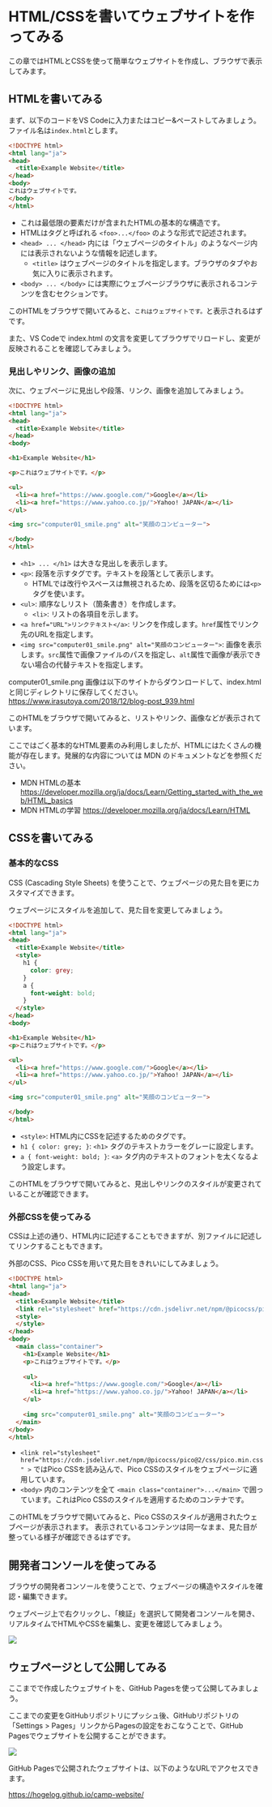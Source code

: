 # HTML/CSSを書いてウェブサイトを作ってみる
この章ではHTMLとCSSを使って簡単なウェブサイトを作成し、ブラウザで表示してみます。

## HTMLを書いてみる

まず、以下のコードをVS Codeに入力またはコピー&ペーストしてみましょう。ファイル名は`index.html`とします。

```html
<!DOCTYPE html>
<html lang="ja">
<head>
  <title>Example Website</title>
</head>
<body>
これはウェブサイトです。
</body>
</html>
```

- これは最低限の要素だけが含まれたHTMLの基本的な構造です。
- HTMLはタグと呼ばれる `<foo>...</foo>` のような形式で記述されます。
- `<head> ... </head>` 内には「ウェブページのタイトル」のようなページ内には表示されないような情報を記述します。
  - `<title>` はウェブページのタイトルを指定します。ブラウザのタブやお気に入りに表示されます。
- `<body> ... </body>` には実際にウェブページブラウザに表示されるコンテンツを含むセクションです。

このHTMLをブラウザで開いてみると、`これはウェブサイトです。`と表示されるはずです。

また、VS Codeで index.html の文言を変更してブラウザでリロードし、変更が反映されることを確認してみましょう。

### 見出しやリンク、画像の追加

次に、ウェブページに見出しや段落、リンク、画像を追加してみましょう。

```html
<!DOCTYPE html>
<html lang="ja">
<head>
  <title>Example Website</title>
</head>
<body>

<h1>Example Website</h1>

<p>これはウェブサイトです。</p>

<ul>
  <li><a href="https://www.google.com/">Google</a></li>
  <li><a href="https://www.yahoo.co.jp/">Yahoo! JAPAN</a></li>
</ul>

<img src="computer01_smile.png" alt="笑顔のコンピューター">

</body>
</html>
```

- `<h1> ... </h1>` は大きな見出しを表示します。
- `<p>`: 段落を示すタグです。テキストを段落として表示します。
  - HTMLでは改行やスペースは無視されるため、段落を区切るためには`<p>`タグを使います。
- `<ul>`: 順序なしリスト（箇条書き）を作成します。
  - `<li>`: リストの各項目を示します。
- `<a href="URL">リンクテキスト</a>`: リンクを作成します。`href`属性でリンク先のURLを指定します。
- `<img src="computer01_smile.png" alt="笑顔のコンピューター">`: 画像を表示します。`src`属性で画像ファイルのパスを指定し、`alt`属性で画像が表示できない場合の代替テキストを指定します。

computer01_smile.png 画像は以下のサイトからダウンロードして、index.html と同じディレクトリに保存してください。
https://www.irasutoya.com/2018/12/blog-post_939.html

このHTMLをブラウザで開いてみると、リストやリンク、画像などが表示されています。

ここではごく基本的なHTML要素のみ利用しましたが、HTMLにはたくさんの機能が存在します。発展的な内容については MDN のドキュメントなどを参照ください。

- MDN HTMLの基本 <https://developer.mozilla.org/ja/docs/Learn/Getting_started_with_the_web/HTML_basics>
- MDN HTMLの学習 <https://developer.mozilla.org/ja/docs/Learn/HTML>

## CSSを書いてみる

### 基本的なCSS
CSS (Cascading Style Sheets) を使うことで、ウェブページの見た目を更にカスタマイズできます。

ウェブページにスタイルを追加して、見た目を変更してみましょう。

```html
<!DOCTYPE html>
<html lang="ja">
<head>
  <title>Example Website</title>
  <style>
    h1 {
      color: grey;
    }
    a {
      font-weight: bold;
    }
  </style>
</head>
<body>

<h1>Example Website</h1>
<p>これはウェブサイトです。</p>

<ul>
  <li><a href="https://www.google.com/">Google</a></li>
  <li><a href="https://www.yahoo.co.jp/">Yahoo! JAPAN</a></li>
</ul>

<img src="computer01_smile.png" alt="笑顔のコンピューター">

</body>
</html>
```

- `<style>`: HTML内にCSSを記述するためのタグです。
- `h1 { color: grey; }`: `<h1>` タグのテキストカラーをグレーに設定します。
- `a { font-weight: bold; }`: `<a>` タグ内のテキストのフォントを太くなるよう設定します。

このHTMLをブラウザで開いてみると、見出しやリンクのスタイルが変更されていることが確認できます。

### 外部CSSを使ってみる
CSSは上述の通り、HTML内に記述することもできますが、別ファイルに記述してリンクすることもできます。

外部のCSS、Pico CSSを用いて見た目をきれいにしてみましょう。

```html
<!DOCTYPE html>
<html lang="ja">
<head>
  <title>Example Website</title>
  <link rel="stylesheet" href="https://cdn.jsdelivr.net/npm/@picocss/pico@2/css/pico.min.css" >
  <style>
  </style>
</head>
<body>
  <main class="container">
    <h1>Example Website</h1>
    <p>これはウェブサイトです。</p>
    
    <ul>
      <li><a href="https://www.google.com/">Google</a></li>
      <li><a href="https://www.yahoo.co.jp/">Yahoo! JAPAN</a></li>
    </ul>
    
    <img src="computer01_smile.png" alt="笑顔のコンピューター">
  </main>
</body>
</html>
```

- `<link rel="stylesheet" href="https://cdn.jsdelivr.net/npm/@picocss/pico@2/css/pico.min.css" >` ではPico CSSを読み込んで、Pico CSSのスタイルをウェブページに適用しています。
- `<body>` 内のコンテンツを全て `<main class="container">...</main>` で囲っています。これはPico CSSのスタイルを適用するためのコンテナです。

このHTMLをブラウザで開いてみると、Pico CSSのスタイルが適用されたウェブページが表示されます。
表示されているコンテンツは同一なまま、見た目が整っている様子が確認できるはずです。

## 開発者コンソールを使ってみる

ブラウザの開発者コンソールを使うことで、ウェブページの構造やスタイルを確認・編集できます。

ウェブページ上で右クリックし、「検証」を選択して開発者コンソールを開き、リアルタイムでHTMLやCSSを編集し、変更を確認してみましょう。

![](images/02-website-developertool.png)


## ウェブページとして公開してみる

ここまでで作成したウェブサイトを、GitHub Pagesを使って公開してみましょう。

ここまでの変更をGitHubリポジトリにプッシュ後、GitHubリポジトリの「Settings > Pages」リンクからPagesの設定をおこなうことで、GitHub Pagesでウェブサイトを公開することができます。

![](images/02-github-pages.png)

GitHub Pagesで公開されたウェブサイトは、以下のようなURLでアクセスできます。

<https://hogelog.github.io/camp-website/>
